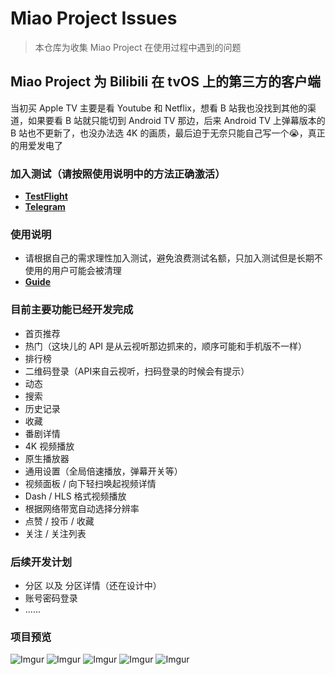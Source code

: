 # Miao Project Issues
> 本仓库为收集 Miao Project 在使用过程中遇到的问题

## Miao Project 为 Bilibili 在 tvOS 上的第三方的客户端

当初买 Apple TV 主要是看 Youtube 和 Netflix，想看 B 站我也没找到其他的渠道，如果要看 B 站就只能切到 Android TV 那边，后来 Android TV 上弹幕版本的 B 站也不更新了，也没办法选 4K 的画质，最后迫于无奈只能自己写一个😭，真正的用爱发电了

### 加入测试（请按照使用说明中的方法正确激活）
- **[TestFlight](https://testflight.apple.com/join/h9SFKFL8)**
- **[Telegram](https://t.me/joinchat/Pw06bVow1gkwNDg1)**

### 使用说明
- 请根据自己的需求理性加入测试，避免浪费测试名额，只加入测试但是长期不使用的用户可能会被清理
- **[Guide](https://github.com/Paladinfeng/MiaoProject/blob/master/HOW-TO-USE.md)**

### 目前主要功能已经开发完成
- 首页推荐
- 热门（这块儿的 API 是从云视听那边抓来的，顺序可能和手机版不一样）
- 排行榜
- 二维码登录（API来自云视听，扫码登录的时候会有提示）
- 动态
- 搜索
- 历史记录
- 收藏
- 番剧详情
- 4K 视频播放
- 原生播放器
- 通用设置（全局倍速播放，弹幕开关等）
- 视频面板 / 向下轻扫唤起视频详情
- Dash / HLS 格式视频播放
- 根据网络带宽自动选择分辨率
- 点赞 / 投币 / 收藏
- 关注 / 关注列表

### 后续开发计划
- 分区 以及 分区详情（还在设计中）
- 账号密码登录
- ......

### 项目预览
![Imgur](https://i.imgur.com/oSLTmUd.jpg?1)
![Imgur](https://i.imgur.com/0JnXlu9.jpg?1)
![Imgur](https://i.imgur.com/htKrYHs.jpg?1)
![Imgur](https://i.imgur.com/7CmE93q.jpg?1)
![Imgur](https://i.imgur.com/QRn6YHv.jpg?1)
